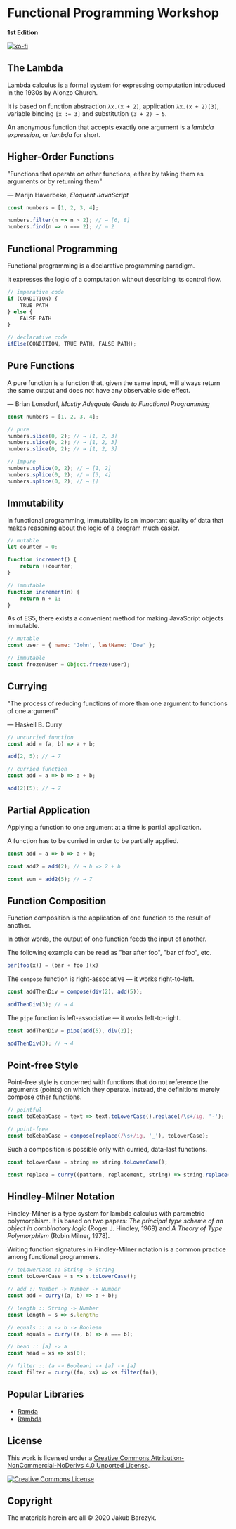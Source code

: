 # Functional Programming Workshop

**1st Edition**

[![ko-fi](https://www.ko-fi.com/img/githubbutton_sm.svg)](https://ko-fi.com/J3J01WXBW)

## The Lambda

Lambda calculus is a formal system for expressing computation introduced in the 1930s by Alonzo Church.

It is based on function abstraction `λx.(x + 2)`, application `λx.(x + 2)(3)`, variable binding `[x := 3]` and substitution `(3 + 2) → 5`.

An anonymous function that accepts exactly one argument is a _lambda expression_, or _lambda_ for short.

## Higher-Order Functions

"Functions that operate on other functions, either by taking them as arguments or by returning them"

— Marijn Haverbeke, _Eloquent JavaScript_

```javascript
const numbers = [1, 2, 3, 4];

numbers.filter(n => n > 2); // → [6, 8]
numbers.find(n => n === 2); // → 2
```

## Functional Programming

Functional programming is a declarative programming paradigm.

It expresses the logic of a computation without describing its control flow.

```javascript
// imperative code
if (CONDITION) {
    TRUE PATH
} else {
    FALSE PATH
}

// declarative code
ifElse(CONDITION, TRUE PATH, FALSE PATH);
```

## Pure Functions

A pure function is a function that, given the same input, will always return the same output and does not have any observable side effect.

— Brian Lonsdorf, _Mostly Adequate Guide to Functional Programming_

```javascript
const numbers = [1, 2, 3, 4];

// pure
numbers.slice(0, 2); // → [1, 2, 3]
numbers.slice(0, 2); // → [1, 2, 3]
numbers.slice(0, 2); // → [1, 2, 3]

// impure
numbers.splice(0, 2); // → [1, 2]
numbers.splice(0, 2); // → [3, 4]
numbers.splice(0, 2); // → []
```

## Immutability

In functional programming, immutability is an important quality of data that makes reasoning about the logic of a program much easier.

```javascript
// mutable
let counter = 0;

function increment() {
    return ++counter;
}

// immutable
function increment(n) {
    return n + 1;
}
```

As of ES5, there exists a convenient method for making JavaScript objects immutable.

```javascript
// mutable
const user = { name: 'John', lastName: 'Doe' };

// immutable
const frozenUser = Object.freeze(user);
```

## Currying

"The process of reducing functions of more than one argument to functions of one argument"

— Haskell B. Curry

```javascript
// uncurried function
const add = (a, b) => a + b;

add(2, 5); // → 7

// curried function
const add = a => b => a + b;

add(2)(5); // → 7
```

## Partial Application

Applying a function to one argument at a time is partial application.

A function has to be curried in order to be partially applied.

```javascript
const add = a => b => a + b;

const add2 = add(2); // → b => 2 + b

const sum = add2(5); // → 7
```

## Function Composition

Function composition is the application of one function to the result of another.

In other words, the output of one function feeds the input of another.

The following example can be read as "bar after foo", "bar of foo", etc.

```javascript
bar(foo(x)) = (bar ∘ foo )(x)
```

The `compose` function is right-associative — it works right-to-left.

```javascript
const addThenDiv = compose(div(2), add(5));

addThenDiv(3); // → 4
```

The `pipe` function is left-associative — it works left-to-right.

```javascript
const addThenDiv = pipe(add(5), div(2));

addThenDiv(3); // → 4
```

## Point-free Style

 Point-free style is concerned with functions that do not reference the arguments (points) on which they operate. Instead, the definitions merely compose other functions.

```javascript
// pointful
const toKebabCase = text => text.toLowerCase().replace(/\s+/ig, '-');

// point-free
const toKebabCase = compose(replace(/\s+/ig, '_'), toLowerCase);
```
Such a composition is possible only with curried, data-last functions.

```javascript
const toLowerCase = string => string.toLowerCase();

const replace = curry((pattern, replacement, string) => string.replace(pattern, replacement));
```

## Hindley-Milner Notation

Hindley-Milner is a type system for lambda calculus with parametric polymorphism. It is based on two papers: _The principal type scheme of an object in combinatory logic_ (Roger J. Hindley, 1969) and _A Theory of Type Polymorphism_ (Robin Milner, 1978).

Writing function signatures in Hindley-Milner notation is a common practice among functional programmers.

```javascript
// toLowerCase :: String -> String
const toLowerCase = s => s.toLowerCase();

// add :: Number -> Number -> Number
const add = curry((a, b) => a + b);

// length :: String -> Number
const length = s => s.length;

// equals :: a -> b -> Boolean
const equals = curry((a, b) => a === b);

// head :: [a] -> a
const head = xs => xs[0];

// filter :: (a -> Boolean) -> [a] -> [a]
const filter = curry((fn, xs) => xs.filter(fn));
```

## Popular Libraries

- [Ramda](https://ramdajs.com/)
- [Rambda](https://selfrefactor.github.io/rambda/)

## License

This work is licensed under a <a rel="license" href="http://creativecommons.org/licenses/by-nc-nd/4.0/">Creative Commons Attribution-NonCommercial-NoDerivs 4.0 Unported License</a>.

<a rel="license" href="http://creativecommons.org/licenses/by-nc-nd/4.0/"><img alt="Creative Commons License" style="border-width:0" src="https://i.creativecommons.org/l/by-nc-nd/4.0/88x31.png" /></a>

## Copyright

The materials herein are all © 2020 Jakub Barczyk.
